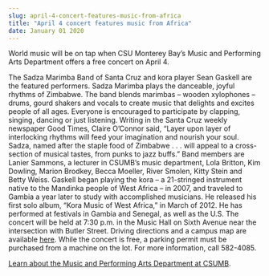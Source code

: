 ```yaml
---
slug: april-4-concert-features-music-from-africa
title: "April 4 concert features music from Africa"
date: January 01 2020
---
```


 
<p>
  World music will be on tap when CSU Monterey Bay’s Music and Performing Arts
  Department offers a free concert on April 4.
</p>
<p>
  The Sadza Marimba Band of Santa Cruz and kora player Sean Gaskell are the
  featured performers. Sadza Marimba plays the danceable, joyful rhythms of
  Zimbabwe. The band blends marimbas – wooden xylophones – drums, gourd shakers
  and vocals to create music that delights and excites people of all ages.
  Everyone is encouraged to participate by clapping, singing, dancing or just
  listening. Writing in the Santa Cruz weekly newspaper Good Times, Claire
  O’Connor said, “Layer upon layer of interlocking rhythms will feed your
  imagination and nourish your soul. Sadza, named after the staple food of
  Zimbabwe . . . will appeal to a cross-section of musical tastes, from punks to
  jazz buffs.” Band members are Lanier Sammons, a lecturer in CSUMB’s music
  department, Lola Britton, Kim Dowling, Marion Brodkey, Becca Moeller, River
  Smolen, Kitty Stein and Betty Weiss. Gaskell began playing the kora – a
  21-stringed instrument native to the Mandinka people of West Africa – in 2007,
  and traveled to Gambia a year later to study with accomplished musicians. He
  released his first solo album, “Kora Music of West Africa,” in March of 2012.
  He has performed at festivals in Gambia and Senegal, as well as the U.S. The
  concert will be held at 7:30 p.m. in the Music Hall on Sixth Avenue near the
  intersection with Butler Street. Driving directions and a campus map are
  available <a href="https://csumb.edu/map">here</a>. While the concert is free,
  a parking permit must be purchased from a machine on the lot. For more
  information, call 582-4085.
</p>
<p>
  <a href="https://csumb.edu/music"
    >Learn about the Music and Performing Arts Department at CSUMB</a
  >.
</p>
<p></p>
 
